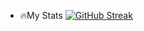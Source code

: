 - 🔥My Stats
[![GitHub Streak](https://streak-stats.demolab.com?user=dayveedaniel&theme=dark&hide_border=true&card_width=500)](https://git.io/streak-stats)

<!--
**dayveedaniel/dayveedaniel** is a ✨ _special_ ✨ repository because its `README.md` (this file) appears on your GitHub profile.

Here are some ideas to get you started:

- 🔭 I’m currently working on ...
- 🌱 I’m currently learning ...
- 👯 I’m looking to collaborate on ...
- 🤔 I’m looking for help with ...
- 💬 Ask me about ...
- 📫 How to reach me: ...
- 😄 Pronouns: ...
- ⚡ Fun fact: ...
-->

